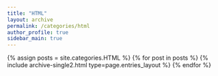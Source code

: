 ```yaml
---
title: "HTML"
layout: archive
permalink: /categories/html
author_profile: true
sidebar_main: true
---
```



{% assign posts = site.categories.HTML %}
{% for post in posts %} {% include archive-single2.html type=page.entries_layout %} {% endfor %}
